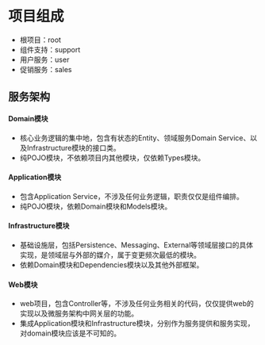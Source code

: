 # 项目组成
- 根项目：root
- 组件支持：support
- 用户服务：user
- 促销服务：sales
## 服务架构
#### Domain模块
- 核心业务逻辑的集中地，包含有状态的Entity、领域服务Domain Service、以及Infrastructure模块的接口类。
- 纯POJO模块，不依赖项目内其他模块，仅依赖Types模块。
#### Application模块
- 包含Application Service，不涉及任何业务逻辑，职责仅仅是组件编排。
- 纯POJO模块，依赖Domain模块和Models模块。
#### Infrastructure模块
- 基础设施层，包括Persistence、Messaging、External等领域层接口的具体实现，是领域层与外部的媒介，属于变更频次最低的模块。
- 依赖Domain模块和Dependencies模块以及其他外部框架。
#### Web模块
- web项目，包含Controller等，不涉及任何业务相关的代码，仅仅提供web的实现以及微服务架构中网关层的功能。
- 集成Application模块和Infrastructure模块，分别作为服务提供和服务实现，对domain模块应该是不可知的。


